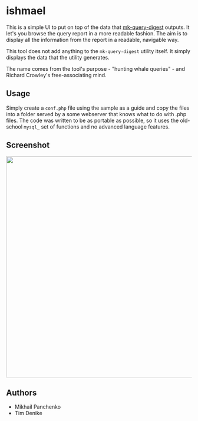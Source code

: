# ishmael

This is a simple UI to put on top of the data that <a href="http://www.maatkit.org/doc/mk-query-digest.html">mk-query-digest</a> outputs. It let's you browse the query report in a more readable fashion. The aim is to display all the information from the report in a readable, navigable way.

This tool does not add anything to the `mk-query-digest` utility itself. It simply displays the data that the utility generates. 

The name comes from the tool's purpose - "hunting whale queries" - and Richard Crowley's free-associating mind. 

## Usage

Simply create a `conf.php` file using the sample as a guide and copy the files into a folder served by a some webserver that knows what to do with .php files. The code was written to be as portable as possible, so it uses the old-school `mysql_` set of functions and no advanced language features.

## Screenshot

<a href="http://github.com/mihasya/mk-query-digest-ui/raw/master/screenshot.png"><img width="600" style="width: 600px" src="http://github.com/mihasya/mk-query-digest-ui/raw/master/screenshot.png" /></a>

## Authors
* Mikhail Panchenko
* Tim Denike

